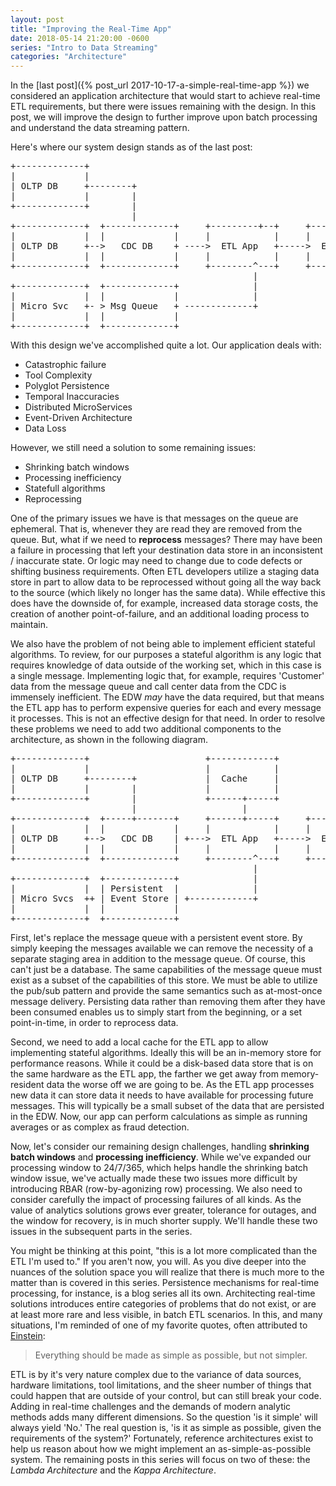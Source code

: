 ```yaml
---
layout: post
title: "Improving the Real-Time App"
date: 2018-05-14 21:20:00 -0600
series: "Intro to Data Streaming"
categories: "Architecture"
---
```


In the [last post]({% post_url 2017-10-17-a-simple-real-time-app %}) we considered an application architecture that would start to achieve real-time ETL requirements, but there were issues remaining with the design. In this post, we will improve the design to further improve upon batch processing and understand the data streaming pattern. <!--more-->

Here's where our system design stands as of the last post:

<pre>
+-------------+ 
|             | 
| OLTP DB     +--------+                
|             |        |         
+-------------+        |         
                       |     
+-------------+  +-------------+     +---------+--+     +-------+
|             |  |             |     |            |     |       |
| OLTP DB     +-->   CDC DB    + ---->  ETL App   +----->  EDW  |
|             |  |             |     |            |     |       |
+-------------+  +-------------+     +--------^---+     +-------+
                                              |
+-------------+  +-------------+              |
|             |  |             |              |
| Micro Svc   +- > Msg Queue   + -------------+
|             |  |             |               
+-------------+  +-------------+
</pre>

With this design we've accomplished quite a lot. Our application deals with:

- Catastrophic failure
- Tool Complexity
- Polyglot Persistence
- Temporal Inaccuracies
- Distributed MicroServices
- Event-Driven Architecture
- Data Loss

However, we still need a solution to some remaining issues:

- Shrinking batch windows
- Processing inefficiency
- Statefull algorithms
- Reprocessing  

One of the primary issues we have is that messages on the queue are ephemeral. That is, whenever they are read they are removed from the queue. But, what if we need to **reprocess** messages? There may have been a failure in processing that left your destination data store in an inconsistent / inaccurate state. Or logic may need to change due to code defects or shifting business requirements. Often ETL developers utilize a staging data store in part to allow data to be reprocessed without going all the way back to the source (which likely no longer has the same data). While effective this does have the downside of, for example, increased data storage costs, the creation of another point-of-failure, and an additional loading process to maintain.

We also have the problem of not being able to implement efficient stateful algorithms. To review, for our purposes a stateful algorithm is any logic that requires knowledge of data outside of the working set, which in this case is a single message. Implementing logic that, for example, requires 'Customer' data from the message queue and call center data from the CDC is immensely inefficient. The EDW *may* have the data required, but that means the ETL app has to perform expensive queries for each and every message it processes. This is not an effective design for that need. In order to resolve these problems we need to add two additional components to the architecture, as shown in the following diagram.

<pre>
+-------------+                      +------------+
|             |                      |            |
| OLTP DB     +--------+             |  Cache     |
|             |        |             |            |
+-------------+        |             +------+-----+
                       |                    |
+-------------+  +-----+-------+     +------+-----+     +-------+
|             |  |             |     |            |     |       |
| OLTP DB     +-->   CDC DB    | +--->  ETL App   +----->  EDW  |
|             |  |             |     |            |     |       |
+-------------+  +-------------+     +--------^---+     +-------+
                                              |
+-------------+  +-------------+              |
|             |  | Persistent  |              |
| Micro Svcs  ++ | Event Store | +------------+
|             |  |             |
+-------------+  +-------------+
</pre>

First, let's replace the message queue with a persistent event store. By simply keeping the messages available we can remove the necessity of a separate staging area in addition to the message queue. Of course, this can't just be a database. The same capabilities of the message queue must exist as a subset of the capabilities of this store. We must be able to utilize the pub/sub pattern and provide the same semantics such as at-most-once message delivery. Persisting data rather than removing them after they have been consumed enables us to simply start from the beginning, or a set point-in-time, in order to reprocess data. 

Second, we need to add a local cache for the ETL app to allow implementing stateful algorithms. Ideally this will be an in-memory store for performance reasons. While it could be a disk-based data store that is on the same hardware as the ETL app, the farther we get away from memory-resident data the worse off we are going to be. As the ETL app processes new data it can store data it needs to have available for processing future messages. This will typically be a small subset of the data that are persisted in the EDW. Now, our app can perform calculations as simple as running averages or as complex as fraud detection. 

Now, let's consider our remaining design challenges, handling **shrinking batch windows** and **processing inefficiency**. While we've expanded our processing window to 24/7/365, which helps handle the shrinking batch window issue, we've actually made these two issues more difficult by introducing RBAR (row-by-agonizing row) processing. We also need to consider carefully the impact of processing failures of all kinds. As the value of analytics solutions grows ever greater, tolerance for outages, and the window for recovery, is in much shorter supply. We'll handle these two issues in the subsequent parts in the series.

You might be thinking at this point, "this is a lot more complicated than the ETL I'm used to." If you aren't now, you will. As you dive deeper into the nuances of the solution space you will realize that there is much more to the matter than is covered in this series. Persistence mechanisms for real-time processing, for instance, is a blog series all its own. Architecting real-time solutions introduces entire categories of problems that do not exist, or are at least more rare and less visible, in batch ETL scenarios. In this, and many situations, I'm reminded of one of my favorite quotes, often attributed to [Einstein](https://quoteinvestigator.com/2011/05/13/einstein-simple/):

> Everything should be made as simple as possible, but not simpler.

ETL is by it's very nature complex due to the variance of data sources, hardware limitations, tool limitations, and the sheer number of things that could happen that are outside of your control, but can still break your code. Adding in real-time challenges and the demands of modern analytic methods adds many different dimensions. So the question 'is it simple' will always yield 'No.' The real question is, 'is it as simple as possible, given the requirements of the system?' Fortunately, reference architectures exist to help us reason about how we might implement an as-simple-as-possible system. The remaining posts in this series will focus on two of these: the _Lambda Architecture_ and the _Kappa Architecture_.
